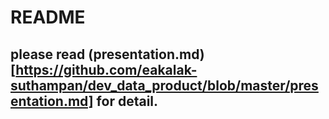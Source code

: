 # README
## please read (presentation.md)[https://github.com/eakalak-suthampan/dev_data_product/blob/master/presentation.md] for detail.
